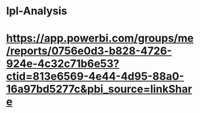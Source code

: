 # Ipl-Analysis
# https://app.powerbi.com/groups/me/reports/0756e0d3-b828-4726-924e-4c32c71b6e53?ctid=813e6569-4e44-4d95-88a0-16a97bd5277c&pbi_source=linkShare
